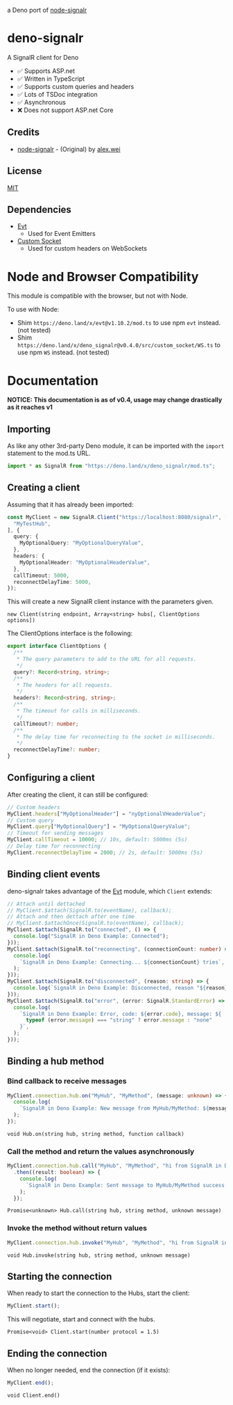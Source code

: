 a Deno port of [node-signalr](https://github.com/alex8088/node-signalr)

# deno-signalr

A SignalR client for Deno

- ✅ Supports ASP.net
- ✅ Written in TypeScript
- ✅ Supports custom queries and headers
- ✅ Lots of TSDoc integration
- ✅ Asynchronous
- ❌ Does not support ASP.net Core

## Credits

- [node-signalr](https://github.com/alex8088/node-signalr) - (Original) by
  [alex.wei](https://github.com/alex8088)

## License

[MIT](./LICENSE)

## Dependencies

- [Evt](https://deno.land/x/evt)
  - Used for Event Emitters
- [Custom Socket](https://deno.land/x/custom_socket)
  - Used for custom headers on WebSockets

# Node and Browser Compatibility

This module is compatible with the browser, but not with Node.

To use with Node:

- Shim `https://deno.land/x/evt@v1.10.2/mod.ts` to use npm `evt` instead. (not
  tested)
- Shim `https://deno.land/x/deno_signalr@v0.4.0/src/custom_socket/WS.ts` to use
  npm `WS` instead. (not tested)

# Documentation

**NOTICE: This documentation is as of v0.4, usage may change drastically as it
reaches v1**

## Importing

As like any other 3rd-party Deno module, it can be imported with the `import`
statement to the mod.ts URL.

```typescript
import * as SignalR from "https://deno.land/x/deno_signalr/mod.ts";
```

## Creating a client

Assuming that it has already been imported:

```typescript
const MyClient = new SignalR.Client("https://localhost:8080/signalr", [
  "MyTestHub",
], {
  query: {
    MyOptionalQuery: "MyOptionalQueryValue",
  },
  headers: {
    MyOptionalHeader: "MyOptionalHeaderValue",
  },
  callTimeout: 5000,
  reconnectDelayTime: 5000,
});
```

This will create a new SignalR client instance with the parameters given.

`new Client(string endpoint, Array<string> hubs[, ClientOptions options])`

The ClientOptions interface is the following:

```typescript
export interface ClientOptions {
  /**
   * The query parameters to add to the URL for all requests.
   */
  query?: Record<string, string>;
  /**
   * The headers for all requests.
   */
  headers?: Record<string, string>;
  /**
   * The timeout for calls in milliseconds.
   */
  callTimeout?: number;
  /**
   * The delay time for reconnecting to the socket in milliseconds.
   */
  reconnectDelayTime?: number;
}
```

## Configuring a client

After creating the client, it can still be configured:

```typescript
// Custom headers
MyClient.headers["MyOptionalHeader"] = "nyOptionalVHeaderValue";
// Custom query
MyClient.query["MyOptionalQuery"] = "MyOptionalQueryValue";
// Timeout for sending messages
MyClient.callTimeout = 10000; // 10s, default: 5000ms (5s)
// Delay time for reconnecting
MyClient.reconnectDelayTime = 2000; // 2s, default: 5000ms (5s)
```

## Binding client events

deno-signalr takes advantage of the [Evt](https://deno.land/x/evt) module, which
`Client` extends:

```typescript
// Attach until dettached
// MyClient.$attach(SignalR.to(eventName), callback);
// Attach and then dettach after one time
// MyClient.$attachOnce(SignalR.to(eventName), callback);
MyClient.$attach(SignalR.to("connected", () => {
  console.log("SignalR in Deno Example: Connected");
}));
MyClient.$attach(SignalR.to("reconnecting", (connectionCount: number) => {
  console.log(
    `SignalR in Deno Example: Connecting... ${connectionCount} tries`,
  );
}));
MyClient.$attach(SignalR.to("disconnected", (reason: string) => {
  console.log(`SignalR in Deno Example: Disconnected, reason "${reason}"`);
}));
MyClient.$attach(SignalR.to("error", (error: SignalR.StandardError) => {
  console.log(
    `SignalR in Deno Example: Error, code: ${error.code}, message: ${
      typeof (error.message) === "string" ? error.message : "none"
    }`,
  );
}));
```

## Binding a hub method

### Bind callback to receive messages

```typescript
MyClient.connection.hub.on("MyHub", "MyMethod", (message: unknown) => {
  console.log(
    `SignalR in Deno Example: New message from MyHub/MyMethod: ${message.toString()}`,
  );
});
```

`void Hub.on(string hub, string method, function callback)`

### Call the method and return the values asynchronously

```typescript
MyClient.connection.hub.call("MyHub", "MyMethod", "hi from SignalR in Deno!")
  .then((result: boolean) => {
    console.log(
      `SignalR in Deno Example: Sent message to MyHub/MyMethod success: ${result.toString()}`,
    );
  });
```

`Promise<unknown> Hub.call(string hub, string method, unknown message)`

### Invoke the method without return values

```typescript
MyClient.connection.hub.invoke("MyHub", "MyMethod", "hi from SignalR in Deno!");
```

`void Hub.invoke(string hub, string method, unknown message)`

## Starting the connection

When ready to start the connection to the Hubs, start the client:

```typescript
MyClient.start();
```

This will negotiate, start and connect with the hubs.

`Promise<void> Client.start(number protocol = 1.5)`

## Ending the connection

When no longer needed, end the connection (if it exists):

```typescript
MyClient.end();
```

`void Client.end()`
